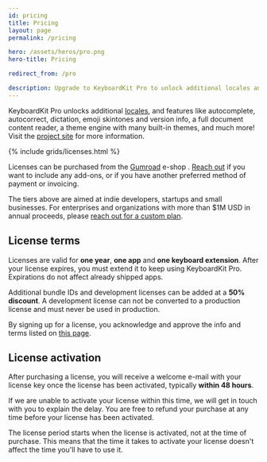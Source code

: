 ```yaml
---
id: pricing
title: Pricing
layout: page
permalink: /pricing

hero: /assets/heros/pro.png
hero-title: Pricing

redirect_from: /pro

description: Upgrade to KeyboardKit Pro to unlock additional locales and features that take your keyboard to the next level. 
---
```


KeyboardKit Pro unlocks additional [locales](/locales), and features like autocomplete, autocorrect, dictation, emoji skintones and version info, a full document content reader, a theme engine with many built-in themes, and much more! Visit the [project site]({{site.github_url_pro}}) for more information.

{% include grids/licenses.html %}

Licenses can be purchased from the [Gumroad]({{site.gumroad_url}}) e-shop <!--[Lemon Squeezy]({{site.lemon_url}})-->. [Reach out](mailto:{{site.email}}?subject=KeyboardKit%20Pro%20License) if you want to include any add-ons, or if you have another preferred method of payment or invoicing.

The tiers above are aimed at indie developers, startups and small businesses. For enterprises and organizations with more than $1M USD in annual proceeds, please [reach out for a custom plan](mailto:{{site.email}}?subject=KeyboardKit%20Pro%20License).


## License terms

Licenses are valid for **one year**, **one app** and **one keyboard extension**. After your license expires, you must extend it to keep using KeyboardKit Pro. Expirations do not affect already shipped apps.

Additional bundle IDs and development licenses can be added at a **50% discount**. A development license can not be converted to a production license and must never be used in production.

By signing up for a license, you acknowledge and approve the info and terms listed on [this page](/pro/terms-and-conditions).


## License activation

After purchasing a license, you will receive a welcome e-mail with your license key once the license has been activated, typically **within 48 hours**.

If we are unable to activate your license within this time, we will get in touch with you to explain the delay. You are free to refund your purchase at any time before your license has been activated.

The license period starts when the license is activated, not at the time of purchase. This means that the time it takes to activate your license doesn't affect the time you'll have to use it.